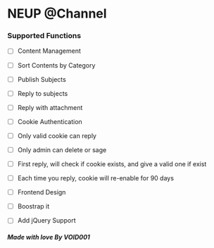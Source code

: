 NEUP @Channel
====

### Supported Functions

* [ ] Content Management
 * [ ] Sort Contents by Category
 * [ ] Publish Subjects
 * [ ] Reply to subjects
 * [ ] Reply with attachment

* [ ] Cookie Authentication
 * [ ] Only valid cookie can reply
 * [ ] Only admin can delete or sage 
 * [ ] First reply, will check if cookie exists, and give a valid one if exist
 * [ ] Each time you reply, cookie will re-enable for 90 days

* [ ] Frontend Design
 * [ ] Boostrap it
 * [ ] Add jQuery Support



##### Made with love By VOID001
